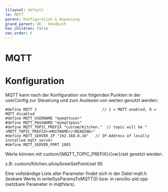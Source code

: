 ```yaml
---
tilayout: default
le: MQTT
parent: Konfiguration & Anpassung
grand_parent: DE - Handbuch
has_children: false
nav_order: 6
---
```


# MQTT

# Konfiguration

MQTT kann nach der Konfiguration von folgenden Punkten in der userConfig zur Steuerung und zum Auslesen von werten genutzt werden:

```
#define MQTT 1                             // 1 = MQTT enabled, 0 = MQTT disabled
#define MQTT_USERNAME "mymqttuser"
#define MQTT_PASSWORD "mymqttpass"
#define MQTT_TOPIC_PREFIX "custom/Kitchen."  // topic will be "<MQTT_TOPIC_PREFIX><HOSTNAME>/<READING>"
#define MQTT_SERVER_IP "192.168.0.10"   // IP-Address of locally installed mqtt server
#define MQTT_SERVER_PORT 1883
```

Werte können mit
custom/{MQTT_TOPIC_PREFIX}/{var}/set gesetzt werden.

z.B:
custom/Kitchen.silvia/brewSetPoint/set 95

Eine vollständige Liste aller Parameter findet sich in der Datei mqtt.h (lesbare Werte in writeSysParamsToMQTT()) bzw. in rancilio-pid.cpp (setzbare Parameter in mqttVars).
